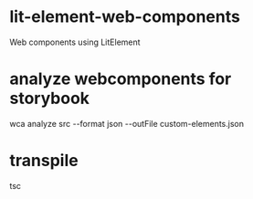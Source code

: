 # lit-element-web-components
Web components using LitElement

# analyze webcomponents for storybook
wca analyze src --format json --outFile custom-elements.json

# transpile
tsc

